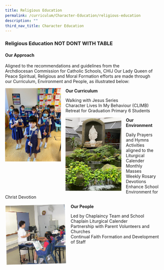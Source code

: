 ```yaml
---
title: Religious Education
permalink: /curriculum/Character-Education/religious-education
description: ""
third_nav_title: Character Education
---
```

### Religious Education NOT DONT WITH TABLE

#### Our Approach

Aligned to the recommendations and guidelines from the Archdiocesan Commission for Catholic Schools, CHIJ Our Lady Queen of Peace Spiritual, Religious and Moral Formation efforts are made through our Curriculum, Environment and People, as illustrated below:

<img src="/images/re1.png" style="width:183px;height:240px;margin-right:15px;" align = "left"> **Our Curriculum**

 Walking with Jesus Series  <br>
Character Lives In My Behaviour (CLIMB)  <br> Retreat for Graduation Primary 6 Students


<img src="/images/re2.png" style="width:183px;height:240px;margin-right:15px;" align = "left"> **Our Environment** 

Daily Prayers and Hymns  <br>
Activities aligned to the Liturgical Calender <br>  Monthly Masses  <br>
Weekly Rosary Devotions  <br>
Enhance School Environment for Christ Devotion

<img src="/images/re3.png" style="width:200px;height:200px;margin-right:15px;" align = "left"> **Our People** 

Led by Chaplaincy Team and School Chaplain Liturgical Calender  <br>
Partnership with Parent Volunteers and Churches  <br>
Continual Faith Formation and Development of Staff